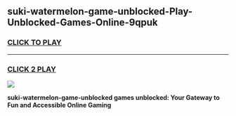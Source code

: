 
## suki-watermelon-game-unblocked-Play-Unblocked-Games-Online-9qpuk
<h3>
<a href="https://premium76.site?title=suki-watermelon-game-unblocked&ref=24A">CLICK TO PLAY</a></h3>
<hr>

<h3>
<a href="https://premium76.site?title=suki-watermelon-game-unblocked&ref=24A">CLICK 2 PLAY</a>
  
</h3>

<a href="https://premium76.site?title=suki-watermelon-game-unblocked&ref=24A"><img src="https://clearcache.store/games.png"></a>


**suki-watermelon-game-unblocked games unblocked: Your Gateway to Fun and Accessible Online Gaming**
